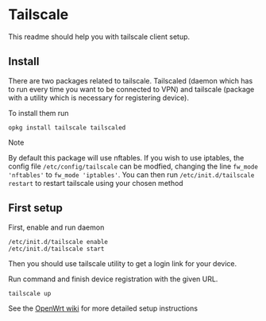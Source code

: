 # Tailscale
This readme should help you with tailscale client setup.

## Install
There are two packages related to tailscale. Tailscaled (daemon which has to run every time you want to be connected to VPN) and tailscale (package with a utility which is necessary for registering device).

To install them run
```
opkg install tailscale tailscaled
```

> [!NOTE]
> By default this package will use nftables. If you wish to use iptables, the config file `/etc/config/tailscale` can be modfied, changing the line `fw_mode 'nftables'` to `fw_mode 'iptables'`. You can then run `/etc/init.d/tailscale restart` to restart tailscale using your chosen method

## First setup

First, enable and run daemon

```
/etc/init.d/tailscale enable
/etc/init.d/tailscale start
```

Then you should use tailscale utility to get a login link for your device.

Run command and finish device registration with the given URL.
```
tailscale up
```

See the [OpenWrt wiki](https://openwrt.org/docs/guide-user/services/vpn/tailscale/start) for more detailed setup instructions


